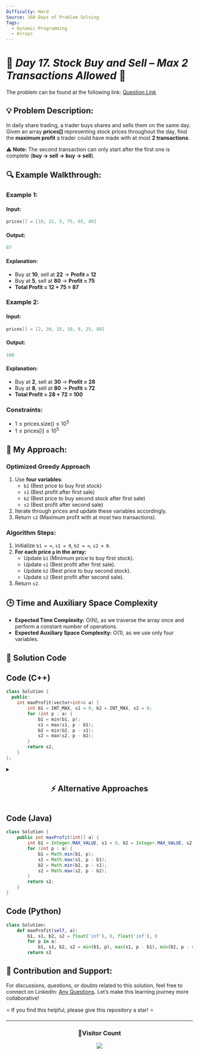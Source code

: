 ```yaml
---
Difficulty: Hard
Source: 160 Days of Problem Solving
Tags:
  - Dynamic Programming
  - Arrays
---
```


# 🚀 _Day 17. Stock Buy and Sell – Max 2 Transactions Allowed_ 🧠

The problem can be found at the following link: [Question Link](https://www.geeksforgeeks.org/batch/gfg-160-problems/track/dynamic-programming-gfg-160/problem/buy-and-sell-a-share-at-most-twice)

## 💡 **Problem Description:**

In daily share trading, a trader buys shares and sells them on the same day. Given an array **prices[]** representing stock prices throughout the day, find the **maximum profit** a trader could have made with at most **2 transactions**.

⚠ **Note:** The second transaction can only start after the first one is complete (**buy → sell → buy → sell**).

## 🔍 **Example Walkthrough:**

### **Example 1:**

#### **Input:**

```cpp
prices[] = [10, 22, 5, 75, 65, 80]
```

#### **Output:**

```cpp
87
```

#### **Explanation:**

- Buy at **10**, sell at **22** → **Profit = 12**
- Buy at **5**, sell at **80** → **Profit = 75**
- **Total Profit = 12 + 75 = 87**

### **Example 2:**

#### **Input:**

```cpp
prices[] = [2, 30, 15, 10, 8, 25, 80]
```

#### **Output:**

```cpp
100
```

#### **Explanation:**

- Buy at **2**, sell at **30** → **Profit = 28**
- Buy at **8**, sell at **80** → **Profit = 72**
- **Total Profit = 28 + 72 = 100**

### **Constraints:**

- $1 \leq \text{prices.size()} \leq 10^5$
- $1 \leq \text{prices[i]} \leq 10^5$

## 🎯 **My Approach:**

### **Optimized Greedy Approach**

1. Use **four variables**:
   - `b1` (Best price to buy first stock)
   - `s1` (Best profit after first sale)
   - `b2` (Best price to buy second stock after first sale)
   - `s2` (Best profit after second sale)
2. Iterate through prices and update these variables accordingly.
3. Return `s2` (Maximum profit with at most two transactions).

### **Algorithm Steps:**

1. Initialize `b1 = ∞`, `s1 = 0`, `b2 = ∞`, `s2 = 0`.
2. **For each price `p` in the array:**
   - Update `b1` (Minimum price to buy first stock).
   - Update `s1` (Best profit after first sale).
   - Update `b2` (Best price to buy second stock).
   - Update `s2` (Best profit after second sale).
3. Return `s2`.

## 🕒 **Time and Auxiliary Space Complexity**

- **Expected Time Complexity:** O(N), as we traverse the array once and perform a constant number of operations.
- **Expected Auxiliary Space Complexity:** O(1), as we use only four variables.

## 📝 **Solution Code**

## **Code (C++)**

```cpp
class Solution {
  public:
    int maxProfit(vector<int>& a) {
        int b1 = INT_MAX, s1 = 0, b2 = INT_MAX, s2 = 0;
        for (int p : a) {
            b1 = min(b1, p);
            s1 = max(s1, p - b1);
            b2 = min(b2, p - s1);
            s2 = max(s2, p - b2);
        }
        return s2;
    }
};
```

<details>
<summary><h2 align="center">⚡ Alternative Approaches</h2></summary>

## **1️⃣ Dynamic Programming (O(N) Time, O(N) Space)**

### **Algorithm Steps:**

1. Define a `dp[i][j]` table where `dp[i][j]` represents the maximum profit achievable up to day `i` with `j` transactions.
2. **Recurrence Relation**:
   $\[
   dp[i][j] = \max(dp[i-1][j], \max_{k=0}^{i-1} (prices[i] - prices[k] + dp[k][j-1]))
   \]$
3. Use a space-optimized 1D DP array to reduce `O(N²)` complexity to `O(N)`.

```cpp
class Solution {
  public:
    int maxProfit(vector<int>& prices) {
        if (prices.empty()) return 0;
        vector<vector<int>> dp(3, vector<int>(prices.size(), 0));
        for (int t = 1; t <= 2; t++) {
            int maxDiff = -prices[0];
            for (int d = 1; d < prices.size(); d++) {
                dp[t][d] = max(dp[t][d-1], prices[d] + maxDiff);
                maxDiff = max(maxDiff, dp[t-1][d] - prices[d]);
            }
        }
        return dp[2][prices.size()-1];
    }
};
```

✅ **Time Complexity:** `O(N)`  
✅ **Space Complexity:** `O(N)`

## **2️⃣ Greedy + Prefix/Suffix Array (O(N) Time, O(N) Space)**

### **Algorithm Steps:**

1. Use **prefix max profit** (`left[i]`) to track max profit from **0 to i**.
2. Use **suffix max profit** (`right[i]`) to track max profit from **i to N-1**.
3. Merge results to get the maximum of `left[i] + right[i+1]`.

```cpp
class Solution {
  public:
    int maxProfit(vector<int>& prices) {
        if (prices.empty()) return 0;
        int n = prices.size();
        vector<int> left(n, 0), right(n, 0);

        int minPrice = prices[0], maxProfit = 0;
        for (int i = 1; i < n; i++) {
            minPrice = min(minPrice, prices[i]);
            left[i] = max(left[i-1], prices[i] - minPrice);
        }

        int maxPrice = prices[n-1];
        for (int i = n-2; i >= 0; i--) {
            maxPrice = max(maxPrice, prices[i]);
            right[i] = max(right[i+1], maxPrice - prices[i]);
        }

        for (int i = 0; i < n; i++)
            maxProfit = max(maxProfit, left[i] + right[i]);

        return maxProfit;
    }
};
```

✅ **Time Complexity:** `O(N)`  
✅ **Space Complexity:** `O(N)`

## **3️⃣ Recursive + Memoization (O(N) Time, O(N×2) Space)**

### **Algorithm Steps:**

1. Use a **recursive function** `maxProfit(index, transactions, holding)` that computes:
   - If you are **holding a stock**, you can sell or keep it.
   - If you **don't have a stock**, you can buy or skip.
2. **Memoization (`dp[i][j][h]`)**:
   - `i`: Day index.
   - `j`: Transactions used (max 2).
   - `h`: Holding status (`0` or `1`).

```cpp
class Solution {
  public:
    int dp[100005][3][2];

    int solve(vector<int>& prices, int i, int t, int h) {
        if (i == prices.size() || t == 0) return 0;
        if (dp[i][t][h] != -1) return dp[i][t][h];

        int doNothing = solve(prices, i + 1, t, h);
        int doTrade = h ? (prices[i] + solve(prices, i + 1, t - 1, 0)) : (-prices[i] + solve(prices, i + 1, t, 1));

        return dp[i][t][h] = max(doNothing, doTrade);
    }

    int maxProfit(vector<int>& prices) {
        memset(dp, -1, sizeof(dp));
        return solve(prices, 0, 2, 0);
    }
};
```

✅ **Time Complexity:** `O(N)`  
✅ **Space Complexity:** `O(N×2)`

## **Comparison of Approaches**

| **Approach**                | ⏱️ **Time Complexity** | 🗂️ **Space Complexity** | ✅ **Pros**                  | ⚠️ **Cons**                    |
| --------------------------- | ---------------------- | ----------------------- | ---------------------------- | ------------------------------ |
| **Greedy (Optimized)**      | 🟢 O(N)                | 🟢 O(1)                 | Best for large inputs        | Hard to intuitively understand |
| **DP (2D Table)**           | 🟢 O(N)                | 🔴 O(N)                 | Easy to implement, intuitive | Higher space usage             |
| **Prefix-Suffix Arrays**    | 🟢 O(N)                | 🟡 O(N)                 | Easier to understand         | Extra space usage              |
| **Recursive + Memoization** | 🟢 O(N)                | 🔴 O(N×2)               | Intuitive recursion approach | High memory usage              |

✅ **Best Choice?**

- If you want **best efficiency**: Use **Greedy (Optimized)** approach.
- If you prefer **DP-style tabulation**: Use **2D DP Approach**.
- If you like **prefix-suffix tricks**: Use **Prefix-Suffix Arrays**.
- If you like **recursion**: Use **Recursive + Memoization**.

</details>

## **Code (Java)**

```java
class Solution {
    public int maxProfit(int[] a) {
        int b1 = Integer.MAX_VALUE, s1 = 0, b2 = Integer.MAX_VALUE, s2 = 0;
        for (int p : a) {
            b1 = Math.min(b1, p);
            s1 = Math.max(s1, p - b1);
            b2 = Math.min(b2, p - s1);
            s2 = Math.max(s2, p - b2);
        }
        return s2;
    }
}
```

## **Code (Python)**

```python
class Solution:
    def maxProfit(self, a):
        b1, s1, b2, s2 = float('inf'), 0, float('inf'), 0
        for p in a:
            b1, s1, b2, s2 = min(b1, p), max(s1, p - b1), min(b2, p - s1), max(s2, p - b2)
        return s2
```

## 🎯 **Contribution and Support:**

For discussions, questions, or doubts related to this solution, feel free to connect on LinkedIn: [Any Questions](https://www.linkedin.com/in/patel-hetkumar-sandipbhai-8b110525a/). Let’s make this learning journey more collaborative!

⭐ If you find this helpful, please give this repository a star! ⭐

---

<div align="center">
  <h3><b>📍Visitor Count</b></h3>
</div>

<p align="center">
  <img src="https://visitor-badge.laobi.icu/badge?page_id=Hunterdii.GeeksforGeeks-POTD" />
</p>
